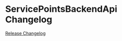 # ServicePointsBackendApi Changelog

[Release Changelog](https://github.com/spryker/service-points-backend-api/releases)
